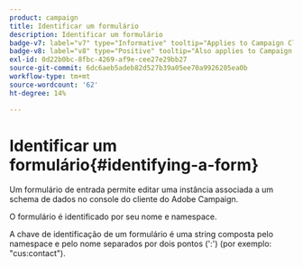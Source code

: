 ```yaml
---
product: campaign
title: Identificar um formulário
description: Identificar um formulário
badge-v7: label="v7" type="Informative" tooltip="Applies to Campaign Classic v7"
badge-v8: label="v8" type="Positive" tooltip="Also applies to Campaign v8"
exl-id: 0d22b0bc-8fbc-4269-af9e-cee27e29bb27
source-git-commit: 6dc6aeb5adeb82d527b39a05ee70a9926205ea0b
workflow-type: tm+mt
source-wordcount: '62'
ht-degree: 14%

---
```


# Identificar um formulário{#identifying-a-form}



Um formulário de entrada permite editar uma instância associada a um schema de dados no console do cliente do Adobe Campaign.

O formulário é identificado por seu nome e namespace.

A chave de identificação de um formulário é uma string composta pelo namespace e pelo nome separados por dois pontos (&#39;:&#39;) (por exemplo: &quot;cus:contact&quot;).
